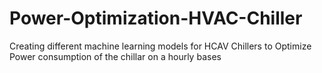 # Power-Optimization-HVAC-Chiller
Creating different machine learning models for HCAV Chillers to Optimize Power consumption of the chillar on a hourly bases
